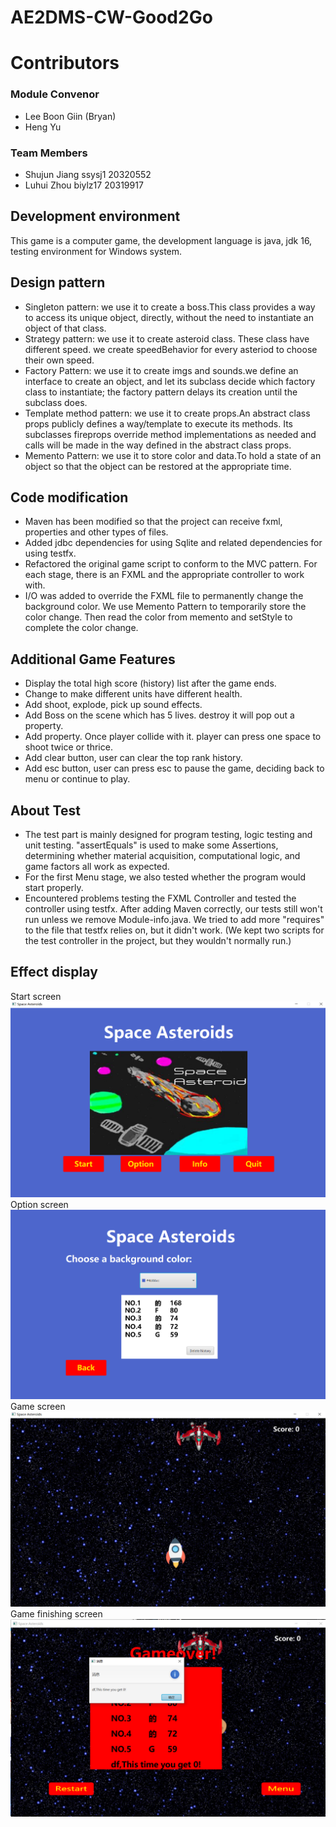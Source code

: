 # AE2DMS-CW-Good2Go
# Contributors
### Module Convenor
- Lee Boon Giin (Bryan)
- Heng Yu
### Team Members
- Shujun Jiang ssysj1 20320552
- Luhui Zhou biylz17 20319917

## Development environment
This game is a computer game, the development language is java, jdk 16, testing environment for Windows system.

## Design pattern
- Singleton pattern: we use it to create a boss.This class provides a way to access its unique object, directly, without the need to instantiate an object of that class.
- Strategy pattern: we use it to create asteroid class. These class have different speed. we create speedBehavior for every asteriod to choose their own speed.
- Factory Pattern: we use it to create imgs and sounds.we define an interface to create an object, and let its subclass decide which factory class to instantiate; the factory pattern delays its creation until the subclass does.
- Template method pattern: we use it to create props.An abstract class props publicly defines a way/template to execute its methods. Its subclasses fireprops override method implementations as needed and calls will be made in the way defined in the abstract class props.
- Memento Pattern: we use it to store color and data.To hold a state of an object so that the object can be restored at the appropriate time.

## Code modification
- Maven has been modified so that the project can receive fxml, properties and other types of files. 
- Added jdbc dependencies for using Sqlite and related dependencies for using testfx.
- Refactored the original game script to conform to the MVC pattern. For each stage, there is an FXML and the appropriate controller to work with.
- I/O was added to override the FXML file to permanently change the background color. We use Memento Pattern to temporarily store the color change. Then read the color from memento and setStyle to complete the color change.


## Additional Game Features
- Display the total high score (history) list after the game ends.
- Change to make different units have different health.
- Add shoot, explode, pick up sound effects.
- Add Boss on the scene which has 5 lives. destroy it will pop out a property.
- Add property. Once player collide with it. player can press one space to shoot twice or thrice.
- Add clear button, user can clear the top rank history.
- Add esc button, user can press esc to pause the game, deciding back to menu or continue to play.

## About Test
- The test part is mainly designed for program testing, logic testing and unit testing. "assertEquals" is used to make some Assertions, determining whether material acquisition, computational logic, and game factors all work as expected. 
- For the first Menu stage, we also tested whether the program would start properly.
- Encountered problems testing the FXML Controller and tested the controller using testfx. After adding Maven correctly, our tests still won't run unless we remove Module-info.java. We tried to add more "requires" to the file that testfx relies on, but it didn't work. (We kept two scripts for the test controller in the project, but they wouldn't normally run.)

 ## Effect display
Start screen
![alt text](SourceImg/menu.png "Start screen")
Option screen
![alt text](SourceImg/option.png "Option screen")
Game screen
![alt text](SourceImg/game.png "Game screen")
Game finishing screen
![alt text](SourceImg/end.png "Game finishing screen")

